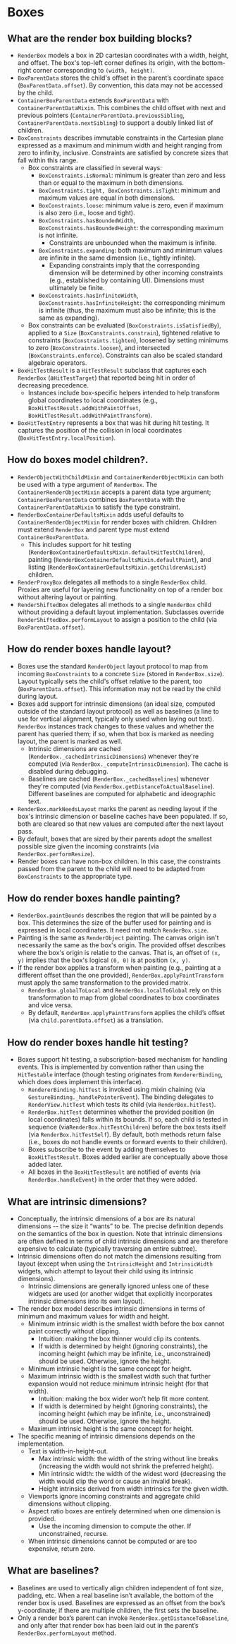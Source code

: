 # Boxes

## What are the render box building blocks?

* `RenderBox` models a box in 2D cartesian coordinates with a width, height, and offset. The box's top-left corner defines its origin, with the bottom-right corner corresponding to `(width, height)`.
* `BoxParentData` stores the child's offset in the parent’s coordinate space \(`BoxParentData.offset`\). By convention, this data may not be accessed by the child.
* `ContainerBoxParentData` extends `BoxParentData` with `ContainerParentDataMixin`. This combines the child offset with next and previous pointers \(`ContainerParentData.previousSibling`, `ContainerParentData.nextSibling`\) to support a doubly linked list of children.
* `BoxConstraints` describes immutable constraints in the Cartesian plane expressed as a maximum and minimum width and height ranging from zero to infinity, inclusive. Constraints are satisfied by concrete sizes that fall within this range.
  * Box constraints are classified in several ways:
    * `BoxConstraints.isNormal`: minimum is greater than zero and less than or equal to the maximum in both dimensions.
    * `BoxConstraints.tight, BoxConstraints.isTight`: minimum and maximum values are equal in both dimensions.
    * `BoxConstraints.loose`: minimum value is zero, even if maximum is also zero \(i.e., loose and tight\).
    * `BoxConstraints.hasBoundedWidth`, `BoxConstraints.hasBoundedHeight`: the corresponding maximum is not infinite.
      * Constraints are unbounded when the maximum is infinite.
    * `BoxConstraints.expanding`:  both maximum and minimum values are infinite in the same dimension \(i.e., tightly infinite\).
      * Expanding constraints imply that the corresponding dimension will be determined by other incoming constraints \(e.g., established by containing UI\). Dimensions must ultimately be finite.
    * `BoxConstraints.hasInfiniteWidth`, `BoxConstraints.hasInfiniteHeight`: the corresponding minimum is infinite \(thus, the maximum must also be infinite; this is the same as expanding\).
  * Box constraints can be evaluated \(`BoxConstraints.isSatisfiedBy`\), applied to a `Size` \(`BoxConstraints.constrain`\), tightened relative to constraints \(`BoxConstraints.tighten`\), loosened by setting minimums to zero \(`BoxConstraints.loosen`\), and intersected \(`BoxConstraints.enforce`\). Constraints can also be scaled standard algebraic operators.
* `BoxHitTestResult` is a `HitTestResult` subclass that captures each `RenderBox` \(a`HitTestTarget`\) that reported being hit in order of decreasing precedence.
  * Instances include box-specific helpers intended to help transform global coordinates to local coordinates \(e.g., `BoxHitTestResult.addWithPaintOffset`, `BoxHitTestResult.addWithPaintTransform`\).
* `BoxHitTestEntry` represents a box that was hit during hit testing. It captures the position of the collision in local coordinates \(`BoxHitTestEntry.localPosition`\).

## How do boxes model children?.

* `RenderObjectWithChildMixin` and `ContainerRenderObjectMixin` can both be used with a type argument of `RenderBox`. The `ContainerRenderObjectMixin` accepts a parent data type argument; `ContainerBoxParentData` combines `BoxParentData` with the `ContainerParentDataMixin` to satisfy the type constraint.
* `RenderBoxContainerDefaultsMixin` adds useful defaults to `ContainerRenderObjectMixin` for render boxes with children. Children must extend `RenderBox` and parent type must extend `ContainerBoxParentData`.
  * This includes support for hit testing \(`RenderBoxContainerDefaultsMixin.defaultHitTestChildren`\), painting \(`RenderBoxContainerDefaultsMixin.defaultPaint`\), and listing \(`RenderBoxContainerDefaultsMixin.getChildrenAsList`\) children.
* `RenderProxyBox` delegates all methods to a single `RenderBox` child. Proxies are useful for layering new functionality on top of a render box without altering layout or painting.
* `RenderShiftedBox` delegates all methods to a single `RenderBox` child without providing a default layout implementation. Subclasses override `RenderShiftedBox.performLayout` to assign a position to the child \(via `BoxParentData.offset`\). 

## How do render boxes handle layout?

* Boxes use the standard `RenderObject` layout protocol to map from incoming `BoxConstraints` to a concrete `Size` \(stored in `RenderBox.size`\). Layout typically sets the child's offset relative to the parent, too \(`BoxParentData.offset`\). This information may not be read by the child during layout.
* Boxes add support for intrinsic dimensions \(an ideal size, computed outside of the standard layout protocol\) as well as baselines \(a line to use for vertical alignment, typically only used when laying out text\). `RenderBox` instances track changes to these values and whether the parent has queried them; if so, when that box is marked as needing layout, the parent is marked as well.
  * Intrinsic dimensions are cached \(`RenderBox._cachedIntrinsicDimensions`\) whenever they're computed \(via `RenderBox._computeIntrinsicDimension`\). The cache is disabled during debugging.
  * Baselines are cached \(`RenderBox._cachedBaselines`\) whenever they're computed \(via `RenderBox.getDistanceToActualBaseline`\). Different baselines are computed for alphabetic and ideographic text.
* `RenderBox.markNeedsLayout` marks the parent as needing layout if the box's intrinsic dimension or baseline caches have been populated. If so, both are cleared so that new values are computed after the next layout pass.
* By default, boxes that are sized by their parents adopt the smallest possible size given the incoming constraints \(via `RenderBox.performResize`\).
* Render boxes can have non-box children. In this case, the constraints passed from the parent to the child will need to be adapted from `BoxConstraints` to the appropriate type.

## How do render boxes handle painting?

* `RenderBox.paintBounds` describes the region that will be painted by a box. This determines the size of the buffer used for painting and is expressed in local coordinates. It need not match `RenderBox.size`.
* Painting is the same as `RenderObject` painting. The canvas origin isn't necessarily the same as the box's origin. The provided offset describes where the box's origin is relatie to the canvas. That is, an offset of `(x, y)` implies that the box's logical `(0, 0)` is at position `(x, y)`.
* If the render box applies a transform when painting \(e.g., painting at a different offset than the one provided\), `RenderBox.applyPaintTransform` must apply the same transformation to the provided matrix.
  * `RenderBox.globalToLocal` and `RenderBox.localToGlobal` rely on this transformation to map from global coordinates to box coordinates and vice versa.
  * By default, `RenderBox.applyPaintTransform` applies the child’s offset \(via `child.parentData.offset`\) as a translation.

## How do render boxes handle hit testing?

* Boxes support hit testing, a subscription-based mechanism for handling events. This is implemented by convention rather than using the `HitTestable` interface \(though testing originates from `RendererBinding`, which does does implement this interface\). 
  * `RendererBinding.hitTest` is invoked using mixin chaining \(via `GestureBinding._handlePointerEvent`\).  The binding delegates to `RenderView.hitTest` which tests its child \(via `RenderBox.hitTest`\).
  * `RenderBox.hitTest` determines whether the provided position \(in local coordinates\) falls within its bounds. If so, each child is tested in sequence \(via`RenderBox.hitTestChildren`\) before the box tests itself \(via `RenderBox.hitTestSelf`\). By default, both methods return false \(i.e., boxes do not handle events or forward events to their children\).
  * Boxes subscribe to the event by adding themselves to `BoxHitTestResult`. Boxes added earlier are conceptually above those added later.
  * All boxes in the `BoxHitTestResult` are notified of events \(via `RenderBox.handleEvent`\) in the order that they were added.

## What are intrinsic dimensions?

* Conceptually, the intrinsic dimensions of a box are its natural dimensions -- the size it “wants” to be. The precise definition depends on the semantics of the box in question. Note that intrinsic dimensions are often defined in terms of child intrinsic dimensions and are therefore expensive to calculate \(typically traversing an entire subtree\).
* Intrinsic dimensions often do not match the dimensions resulting from layout \(except when using the `IntrinsicHeight` and `IntrinsicWidth` widgets, which attempt to layout their child using its intrinsic dimensions\).
  * Intrinsic dimensions are generally ignored unless one of these widgets are used \(or another widget that explicitly incorporates intrinsic dimensions into its own layout\).
* The render box model describes intrinsic dimensions in terms of minimum and maximum values for width and height.
  * Minimum intrinsic width is the smallest width before the box cannot paint correctly without clipping.
    * Intuition: making the box thinner would clip its contents.
    * If width is determined by height \(ignoring constraints\), the incoming height \(which may be infinite, i.e., unconstrained\) should be used. Otherwise, ignore the height.
  * Minimum intrinsic height is the same concept for height.
  * Maximum intrinsic width is the smallest width such that further expansion would not reduce minimum intrinsic height \(for that width\).
    * Intuition: making the box wider won’t help fit more content.
    * If width is determined by height \(ignoring constraints\), the incoming height \(which may be infinite, i.e., unconstrained\) should be used. Otherwise, ignore the height.
  * Maximum intrinsic height is the same concept for height.
* The specific meaning of intrinsic dimensions depends on the implementation.
  * Text is width-in-height-out.
    * Max intrinsic width: the width of the string without line breaks \(increasing the width would not shrink the preferred height\).
    * Min intrinsic width: the width of the widest word \(decreasing the width would clip the word or cause an invalid break\).
    * Height intrinsics derived from width intrinsics for the given width.
  * Viewports ignore incoming constraints and aggregate child dimensions without clipping.
  * Aspect ratio boxes are entirely determined when one dimension is provided.
    * Use the incoming dimension to compute the other. If unconstrained, recurse.
  * When intrinsic dimensions cannot be computed or are too expensive, return zero.

## What are baselines?

* Baselines are used to vertically align children independent of font size, padding, etc. When a real baseline isn’t available, the bottom of the render box is used. Baselines are expressed as an offset from the box’s y-coordinate; if there are multiple children, the first sets the baseline.
* Only a render box’s parent can invoke `RenderBox.getDistanceToBaseline`, and only after that render box has been laid out in the parent’s `RenderBox.performLayout` method.

